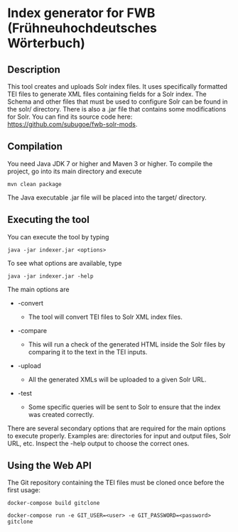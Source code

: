 # Index generator for FWB (Frühneuhochdeutsches Wörterbuch)

## Description

This tool creates and uploads Solr index files.
It uses specifically formatted TEI files to generate XML files containing fields for a Solr index.
The Schema and other files that must be used to configure Solr can be found in the solr/ directory.
There is also a .jar file that contains some modifications for Solr. You can find its source code here: 
https://github.com/subugoe/fwb-solr-mods.

## Compilation

You need Java JDK 7 or higher and Maven 3 or higher.
To compile the project, go into its main directory and execute 

``` mvn clean package ```

The Java executable .jar file will be placed into the target/ directory.

## Executing the tool

You can execute the tool by typing

``` java -jar indexer.jar <options> ```

To see what options are available, type

``` java -jar indexer.jar -help ```

The main options are

* -convert
  * The tool will convert TEI files to Solr XML index files.
  
* -compare
  * This will run a check of the generated HTML inside the Solr files by comparing it to the text in the TEI inputs.

* -upload
  * All the generated XMLs will be uploaded to a given Solr URL.
  
* -test
  * Some specific queries will be sent to Solr to ensure that the index was created correctly.
  
There are several secondary options that are required for the main options to execute properly.
Examples are: directories for input and output files, Solr URL, etc.
Inspect the -help output to choose the correct ones.

## Using the Web API

The Git repository containing the TEI files must be cloned once before the first usage:

``` docker-compose build gitclone ```

``` docker-compose run -e GIT_USER=<user> -e GIT_PASSWORD=<password> gitclone ```

  
  
